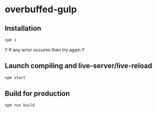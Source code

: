 # overbuffed-gulp

## Installation
```sh
npm i
```
!! If any error occures then try again  !!

## Launch compiling and live-server/live-reload
```sh
npm start
```

## Build for production
```sh
npm run build
```
